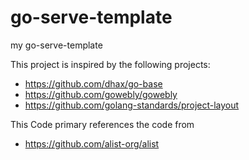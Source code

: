 # go-serve-template
my go-serve-template

This project is inspired by the following projects:

- https://github.com/dhax/go-base
- https://github.com/gowebly/gowebly
- https://github.com/golang-standards/project-layout

This Code primary references the code from 
- https://github.com/alist-org/alist